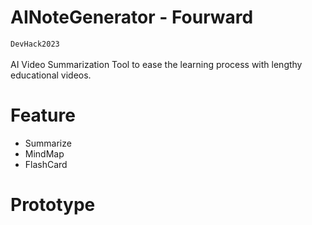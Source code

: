 # AINoteGenerator - Fourward
`DevHack2023`<br /><br />
AI Video Summarization Tool to ease the learning process with lengthy educational videos.
# Feature
- Summarize
- MindMap
- FlashCard

# Prototype
